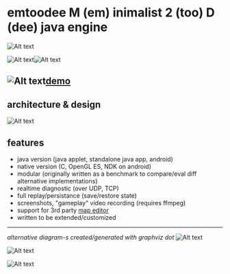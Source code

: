 # emtoodee M (em) inimalist 2 (too) D (dee) java engine
![Alt text](https://raw.github.com/mbohun/mbohun_graph-experiments/master/emtoodee-design/screenshots/martin-bohun_game-engine-2012-00.png "java applet version")

![Alt text](https://raw.github.com/mbohun/mbohun_graph-experiments/master/emtoodee-design/screenshots/mb-e2d-00_shadowsoft.png "screenshot")![Alt text](https://raw.github.com/mbohun/mbohun_graph-experiments/master/emtoodee-design/screenshots/mb-e2d-01_shadowsoft.png "screenshot")

![Alt text](https://raw.github.com/mbohun/mbohun_graph-experiments/master/emtoodee-design/animation_walker_demo.gif "walking")[demo](http://users.on.net/~mbohun)
---
## architecture & design
![Alt text](https://raw.github.com/mbohun/mbohun_graph-experiments/master/emtoodee-design/engine-architecture.png "first version created in dia")

## features
- java version (java applet, standalone java app, android)
- native version (C, OpenGL ES, NDK on android)
- modular (originally written as a benchmark to compare/eval diff alternative implementations)
- realtime diagnostic (over UDP, TCP)
- full replay/persistance (save/restore state)
- screenshots, "gameplay" video recording (requires ffmpeg)
- support for 3rd party [map editor](http://www.mapeditor.org)
- written to be extended/customized

---
_alternative diagram-s created/generated with graphviz dot_
![Alt text](https://raw.github.com/mbohun/mbohun_graph-experiments/master/emtoodee-design/architecture-01.dot.png "first version created/generated with graphviz DOT")

![Alt text](https://raw.github.com/mbohun/mbohun_graph-experiments/master/emtoodee-design/architecture-01-sink.dot.png "fixed/alternative layout")

![Alt text](https://raw.github.com/mbohun/mbohun_graph-experiments/master/emtoodee-design/architecture-02-sink.dot.png "fixed/alternative layout")
